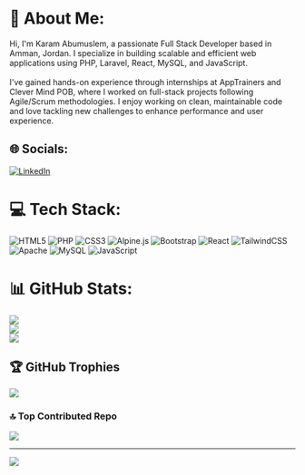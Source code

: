 # 💫 About Me:
Hi, I'm Karam Abumuslem, a passionate Full Stack Developer based in Amman, Jordan. I specialize in building scalable and efficient web applications using PHP, Laravel, React, MySQL, and JavaScript.<br><br>I've gained hands-on experience through internships at AppTrainers and Clever Mind POB, where I worked on full-stack projects following Agile/Scrum methodologies. I enjoy working on clean, maintainable code and love tackling new challenges to enhance performance and user experience.


## 🌐 Socials:
[![LinkedIn](https://img.shields.io/badge/LinkedIn-%230077B5.svg?logo=linkedin&logoColor=white)](https://linkedin.com/in/https://www.linkedin.com/in/karam-abumuslem/) 

# 💻 Tech Stack:
![HTML5](https://img.shields.io/badge/html5-%23E34F26.svg?style=for-the-badge&logo=html5&logoColor=white) ![PHP](https://img.shields.io/badge/php-%23777BB4.svg?style=for-the-badge&logo=php&logoColor=white) ![CSS3](https://img.shields.io/badge/css3-%231572B6.svg?style=for-the-badge&logo=css3&logoColor=white) ![Alpine.js](https://img.shields.io/badge/alpinejs-white.svg?style=for-the-badge&logo=alpinedotjs&logoColor=%238BC0D0) ![Bootstrap](https://img.shields.io/badge/bootstrap-%238511FA.svg?style=for-the-badge&logo=bootstrap&logoColor=white) ![React](https://img.shields.io/badge/react-%2320232a.svg?style=for-the-badge&logo=react&logoColor=%2361DAFB) ![TailwindCSS](https://img.shields.io/badge/tailwindcss-%2338B2AC.svg?style=for-the-badge&logo=tailwind-css&logoColor=white) ![Apache](https://img.shields.io/badge/apache-%23D42029.svg?style=for-the-badge&logo=apache&logoColor=white) ![MySQL](https://img.shields.io/badge/mysql-4479A1.svg?style=for-the-badge&logo=mysql&logoColor=white) ![JavaScript](https://img.shields.io/badge/javascript-%23323330.svg?style=for-the-badge&logo=javascript&logoColor=%23F7DF1E)
# 📊 GitHub Stats:
![](https://github-readme-stats.vercel.app/api?username=karamk2k&theme=dark&hide_border=false&include_all_commits=true&count_private=true)<br/>
![](https://nirzak-streak-stats.vercel.app/?user=karamk2k&theme=dark&hide_border=false)<br/>
![](https://github-readme-stats.vercel.app/api/top-langs/?username=karamk2k&theme=dark&hide_border=false&include_all_commits=true&count_private=true&layout=compact)

## 🏆 GitHub Trophies
![](https://github-profile-trophy.vercel.app/?username=karamk2k&theme=radical&no-frame=false&no-bg=true&margin-w=4)

### 🔝 Top Contributed Repo
![](https://github-contributor-stats.vercel.app/api?username=karamk2k&limit=5&theme=dark&combine_all_yearly_contributions=true)

---
[![](https://visitcount.itsvg.in/api?id=karamk2k&icon=0&color=0)](https://visitcount.itsvg.in)

<!-- Proudly created with GPRM ( https://gprm.itsvg.in ) -->
